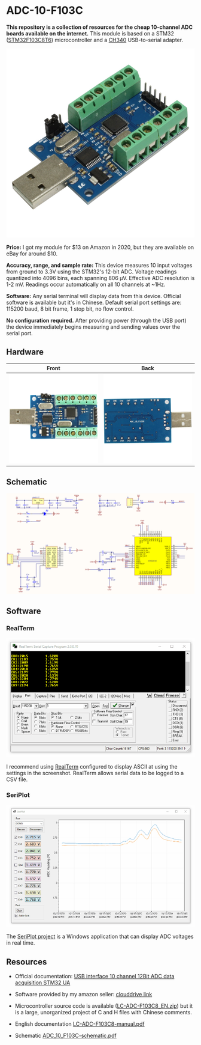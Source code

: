 # ADC-10-F103C

**This repository is a collection of resources for the cheap 10-channel ADC boards available on the internet.** This module is based on a STM32 ([STM32F103C8T6](https://www.mouser.com/datasheet/2/389/cd00161566-1796535.pdf)) microcontroller and a [CH340](https://cdn.sparkfun.com/datasheets/Dev/Arduino/Other/CH340DS1.PDF) USB-to-serial adapter.

![](doc/images/2.jpg)

**Price:** I got my module for $13 on Amazon in 2020, but they are available on eBay for around $10.

**Accuracy, range, and sample rate:** This device measures 10 input voltages from ground to 3.3V using the STM32's 12-bit ADC. Voltage readings quantized into 4096 bins, each spanning 806 µV. Effective ADC resolution is 1-2 mV. Readings occur automatically on all 10 channels at ~1Hz.

**Software:** Any serial terminal will display data from this device. Official software is available but it's in Chinese. Default serial port settings are: 115200 baud, 8 bit frame, 1 stop bit, no flow control.

**No configuration required.** After providing power (through the USB port) the device immediately begins measuring and sending values over the serial port.

## Hardware

Front | Back
---|---
![](doc/images/1.jpg)|![](doc/images/3.jpg)

## Schematic

![](doc/schematic.png)

## Software

### RealTerm

![](doc/images/adc.gif)

I recommend using [RealTerm](https://sourceforge.net/projects/realterm/) configured to display ASCII at  using the settings in the screenshot. RealTerm allows serial data to be logged to a CSV file.

### SeriPlot

![](doc/images/seriplot2.gif)

The [SeriPlot project](https://github.com/swharden/SeriPlot) is a Windows application that can display ADC voltages in real time.

## Resources

* Official documentation: [USB interface 10 channel 12Bit ADC data acquisition STM32 UA](http://www.chinalctech.com/m/view.php?aid=68)

* Software provided by my amazon seller: [clouddrive link](https://www.amazon.com/clouddrive/share/q6W9ZEHEHn6tpMZi6IiPf2KHRwzT9uaaVeGlQnNA26N)

* Microcontroller source code is available ([LC-ADC-F103C8_EN.zip](https://www.mediafire.com/file/8vl3qpv90vl98j4/LC-ADC-F103C8_EN.zip/file)) but it is a large, unorganized project of C and H files with Chinese comments.

* English documentation [LC-ADC-F103C8-manual.pdf](doc/LC-ADC-F103C8-manual.pdf)

* Schematic [ADC_10_F103C-schematic.pdf](doc/ADC_10_F103C-schematic.pdf)
